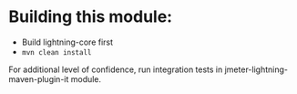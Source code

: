 # Building this module:

- Build lightning-core first
- `mvn clean install`

For additional level of confidence, run integration tests in jmeter-lightning-maven-plugin-it module.